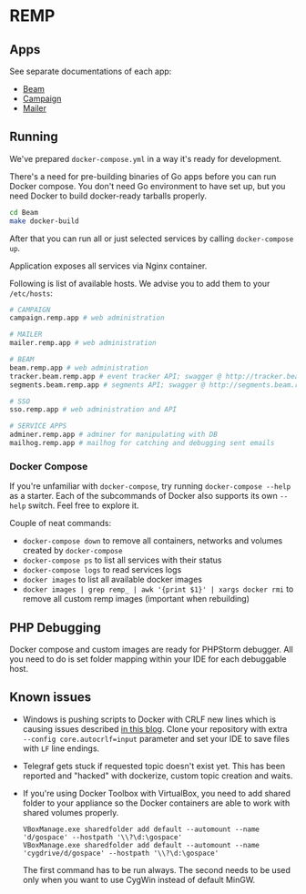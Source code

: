 # REMP

## Apps

See separate documentations of each app:
* [Beam](Beam)
* [Campaign](Campaign)
* [Mailer](Mailer)

## Running

We've prepared `docker-compose.yml` in a way it's ready for development.
 
There's a need for pre-building binaries of Go apps before you can run Docker compose. You don't need Go environment to have
set up, but you need Docker to build docker-ready tarballs properly.

```bash
cd Beam
make docker-build
```

After that you can run all or just selected services by calling `docker-compose up`.

Application exposes all services via Nginx container.

Following is list of available hosts. We advise you to add them to your `/etc/hosts`:

```bash
# CAMPAIGN
campaign.remp.app # web administration

# MAILER
mailer.remp.app # web administration

# BEAM
beam.remp.app # web administration
tracker.beam.remp.app # event tracker API; swagger @ http://tracker.beam.remp.app/swagger.json
segments.beam.remp.app # segments API; swagger @ http://segments.beam.remp.app/swagger.json

# SSO
sso.remp.app # web administration and API

# SERVICE APPS
adminer.remp.app # adminer for manipulating with DB
mailhog.remp.app # mailhog for catching and debugging sent emails
```

### Docker Compose

If you're unfamiliar with `docker-compose`, try running `docker-compose --help` as a starter. Each of the subcommands of Docker also supports its own `--help` switch. Feel free to explore it.

Couple of neat commands:
* `docker-compose down` to remove all containers, networks and volumes created by `docker-compose`
* `docker-compose ps` to list all services with their status
* `docker-compose logs` to read services logs
* `docker images` to list all available docker images
* `docker images | grep remp_ | awk '{print $1}' | xargs docker rmi` to remove all custom remp images (important when rebuilding)

## PHP Debugging

Docker compose and custom images are ready for PHPStorm debugger. All you need to do is set folder mapping within your IDE
for each debuggable host.

## Known issues

- Windows is pushing scripts to Docker with CRLF new lines which is causing issues described [in this blog](http://willi.am/blog/2016/08/11/docker-for-windows-dealing-with-windows-line-endings).
Clone your repository with extra ` --config core.autocrlf=input` parameter and set your IDE to save files with `LF` line endings.

- Telegraf gets stuck if requested topic doesn't exist yet. This has been reported and "hacked" with dockerize, custom topic creation and waits.

- If you're using Docker Toolbox with VirtualBox, you need to add shared folder to your appliance so the Docker containers
are able to work with shared volumes properly.

    ```
    VBoxManage.exe sharedfolder add default --automount --name 'd/gospace' --hostpath '\\?\d:\gospace'
    VBoxManage.exe sharedfolder add default --automount --name 'cygdrive/d/gospace' --hostpath '\\?\d:\gospace'
    ```

    The first command has to be run always. The second needs to be used only when you want to use CygWin instead of default MinGW.
